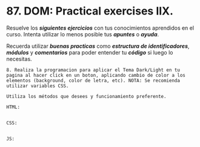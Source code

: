 # 87. DOM: Practical exercises IIX.

Resuelve los ***siguientes ejercicios*** con tus conocimientos aprendidos en el curso. Intenta utilizar lo menos posible tus ***apuntes*** o ***ayuda***.

Recuerda utilizar ***buenas practicas*** como ***estructura de identificadores***, ***módulos*** y ***comentarios*** para poder entender tu ***código*** si luego lo necesitas.


	8. Realiza la programacion para aplicar el Tema Dark/Light en tu pagina al hacer click en un boton, aplicando cambio de color a los elementos (background, color de letra, etc). NOTA: Se recomienda utilizar variables CSS.

	Utiliza los métodos que desees y funcionamiento preferente.

	HTML:

~~~

~~~

	CSS:

~~~

~~~

	JS:

~~~

~~~